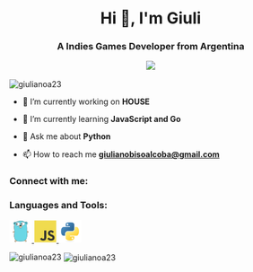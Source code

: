 <h1 align="center">Hi 👋, I'm Giuli</h1>
<h3 align="center">A Indies Games Developer from Argentina</h3><p align="center"><img src="https://images.emojiterra.com/twitter/v14.0/512px/1f1e6-1f1f7.png" width=55 /></p>

<p align="left"> <img src="https://komarev.com/ghpvc/?username=giulianoa23&label=Profile%20views&color=0e75b6&style=flat" alt="giulianoa23" /> </p>

- 🔭 I’m currently working on **HOUSE**

- 🌱 I’m currently learning **JavaScript and Go**

- 💬 Ask me about **Python**

- 📫 How to reach me **giulianobisoalcoba@gmail.com**

<h3 align="left">Connect with me:</h3>
<p align="left">
</p>

<h3 align="left">Languages and Tools:</h3>
<p align="left"> <a href="https://golang.org" target="_blank" rel="noreferrer"> <img src="https://raw.githubusercontent.com/devicons/devicon/master/icons/go/go-original.svg" alt="go" width="40" height="40"/> </a> <a href="https://developer.mozilla.org/en-US/docs/Web/JavaScript" target="_blank" rel="noreferrer"> <img src="https://raw.githubusercontent.com/devicons/devicon/master/icons/javascript/javascript-original.svg" alt="javascript" width="40" height="40"/> </a> <a href="https://www.python.org" target="_blank" rel="noreferrer"> <img src="https://raw.githubusercontent.com/devicons/devicon/master/icons/python/python-original.svg" alt="python" width="40" height="40"/> </a> </p>

<p><img align="left" src="https://github-readme-stats.vercel.app/api/top-langs?username=giulianoa23&show_icons=true&locale=en&layout=compact" alt="giulianoa23" /></p>

<p>&nbsp;<img align="center" src="https://github-readme-stats.vercel.app/api?username=giulianoa23&show_icons=true&locale=en" alt="giulianoa23" /></p>
